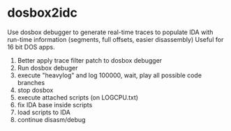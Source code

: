 # dosbox2idc

Use dosbox debugger to generate real-time traces to populate IDA with run-time information (segments, full offsets, easier disassembly)
Useful for 16 bit DOS apps.

1. Better apply trace filter patch to dosbox debugger
2. Run dosbox debuger
3. execute "heavylog" and log 100000, wait, play all possible code branches
4. stop dosbox
5. execute attached scripts (on LOGCPU.txt)
6. fix IDA base inside scripts
7. load scripts to IDA
8. continue disasm/debug
